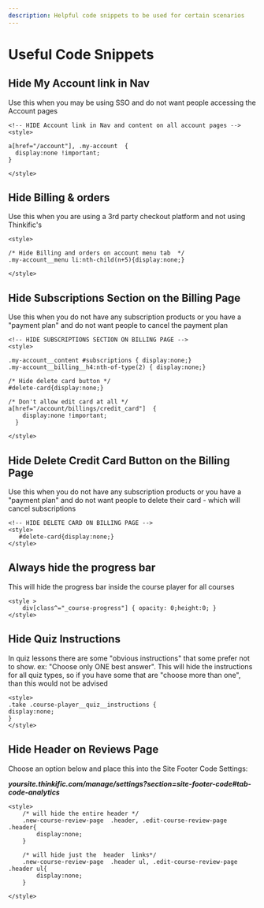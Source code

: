```yaml
---
description: Helpful code snippets to be used for certain scenarios
---
```


# Useful Code Snippets

## Hide My Account link in Nav

Use this when you may be using SSO and do not want people accessing the Account pages

```
<!-- HIDE Account link in Nav and content on all account pages -->          
<style>

a[href="/account"], .my-account  {
  display:none !important;
} 

</style>
```

## Hide Billing & orders

Use this when you are using a 3rd party checkout platform and not using Thinkific's

```
<style>

/* Hide Billing and orders on account menu tab  */
.my-account__menu li:nth-child(n+5){display:none;}

</style>
```

## Hide Subscriptions Section on the Billing Page

Use this when you do not have any subscription products or you have a "payment plan" and do not want people to cancel the payment plan

```
<!-- HIDE SUBSCRIPTIONS SECTION ON BILLING PAGE -->
<style>

.my-account__content #subscriptions { display:none;}
.my-account__billing__h4:nth-of-type(2) { display:none;}

/* Hide delete card button */
#delete-card{display:none;}

/* Don't allow edit card at all */
a[href="/account/billings/credit_card"]  {
    display:none !important;
  }  

</style>
```

## Hide Delete Credit Card Button on the Billing Page

Use this when you do not have any subscription products or you have a "payment plan" and do not want people to delete their card - which will cancel subscriptions

```
<!-- HIDE DELETE CARD ON BILLING PAGE -->
<style>
   #delete-card{display:none;}
</style>
```

## Always hide the progress bar

This will hide the progress bar inside the course player for all courses

```
<style >
    div[class^="_course-progress"] { opacity: 0;height:0; }
</style>
```

## Hide Quiz Instructions

In quiz lessons there are some "obvious instructions" that some prefer not to show. ex: "Choose only ONE best answer". This will hide the instructions for all quiz types, so if you have some that are "choose more than one", than this would not be advised

```
<style>
.take .course-player__quiz__instructions {
display:none;
}
</style>
```



## Hide Header on Reviews Page

Choose an option below and place this into the Site Footer Code Settings:

_**yoursite.thinkific.com/manage/settings?section=site-footer-code#tab-code-analytics**_

```
<style>
    /* will hide the entire header */
    .new-course-review-page  .header, .edit-course-review-page  .header{
        display:none;
    }
    
    /* will hide just the  header  links*/
    .new-course-review-page  .header ul, .edit-course-review-page  .header ul{
        display:none;
    }

</style>
```
